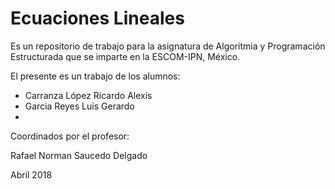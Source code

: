 # Ecuaciones Lineales

Es un repositorio de trabajo para la asignatura de 
Algoritmia y Programación Estructurada 
que se imparte en la ESCOM-IPN, México.

El presente es un trabajo de los alumnos:

* Carranza López Ricardo Alexis
* Garcia Reyes Luis Gerardo 
*

Coordinados por el profesor:

Rafael Norman Saucedo Delgado

Abril 2018

